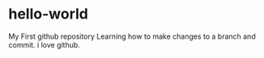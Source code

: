 # hello-world
My First github repository
Learning how to make changes to a branch and commit.
i love github.

